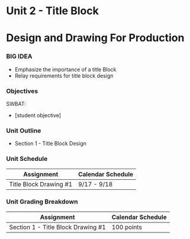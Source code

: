 # Unit 2 - Title Block

# Design and Drawing For Production

### BIG IDEA

- Emphasize the importance of a title Block
- Relay requirements for title block design

### Objectives

SWBAT:

- [student objective]

### Unit Outline

- Section 1 - Title Block Design

### Unit Schedule

| Assignment  | Calendar Schedule |
| ------------- | ------------- |
| Title Block Drawing #1  | 9/17 - 9/18   |

### Unit Grading Breakdown

| Assignment  | Calendar Schedule |
| ------------- | ------------- |
| Section 1 - Title Block Drawing #1  | 100 points   |
